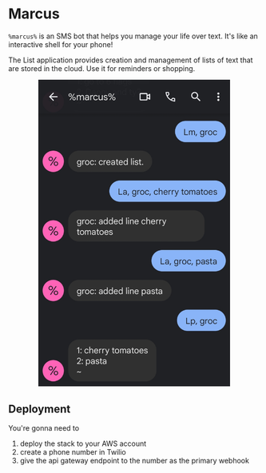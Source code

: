 # Marcus

`%marcus%` is an SMS bot that helps you manage your life over text. It's like an interactive shell for your phone!

The List application provides creation and management of lists of text that are stored in the cloud. Use it for reminders or shopping.

<p align="center">
  <img src="./assets/session_one.jpg" alt="Example session using List" width="384px" />
</p>

## Deployment

You're gonna need to
1. deploy the stack to your AWS account
2. create a phone number in Twilio
3. give the api gateway endpoint to the number as the primary webhook